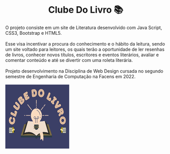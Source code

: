 <h1 align="center">Clube Do Livro 📚</h1>
O projeto consiste em um site de Literatura desenvolvido com Java Script, CSS3, Bootstrap e HTML5.
<br>
<br>
Esse visa incentivar a procura do conhecimento e o hábito da leitura, sendo um site voltado para leitores, os quais terão a oportunidade de ler resenhas de livros, conhecer novos títulos, escritores e eventos literários, avaliar e comentar conteúdo e até se divertir com uma roleta literária.
<br>
<br>
Projeto desenvolvimento na Disciplina de Web Design cursada no segundo semestre de Engenharia de Computação na Facens em 2022.
<br>
<br>
<img src="imagens/logo.png" width="200" height="200"/>
